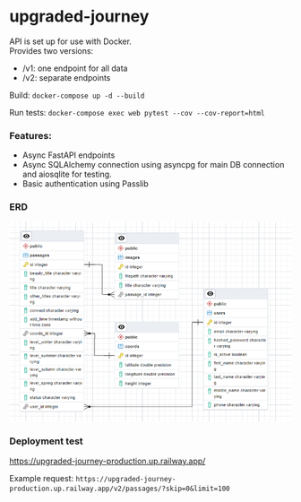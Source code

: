 # upgraded-journey

API is set up for use with Docker.\
Provides two versions:

- /v1: one endpoint for all data
- /v2: separate endpoints

Build: `docker-compose up -d --build`

Run tests: `docker-compose exec web pytest --cov --cov-report=html`

### Features:
* Async FastAPI endpoints
* Async SQLAlchemy connection using asyncpg for main DB connection and aiosqlite for testing. 
* Basic authentication using Passlib

### ERD

![ERD](docs/ERD_1.png)

### Deployment test

https://upgraded-journey-production.up.railway.app/ 

Example request: `https://upgraded-journey-production.up.railway.app/v2/passages/?skip=0&limit=100`